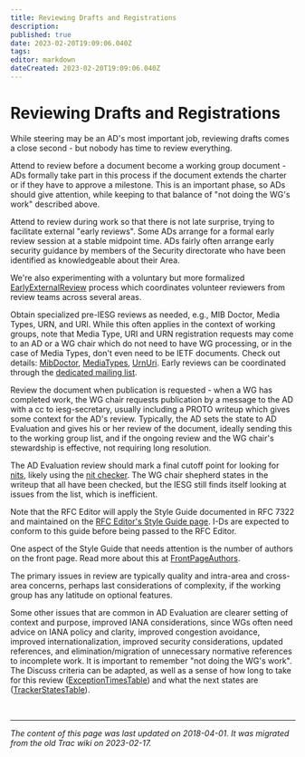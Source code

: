 ```yaml
---
title: Reviewing Drafts and Registrations
description: 
published: true
date: 2023-02-20T19:09:06.040Z
tags: 
editor: markdown
dateCreated: 2023-02-20T19:09:06.040Z
---
```



# Reviewing Drafts and Registrations

While steering may be an AD's most important job, reviewing drafts comes a close second - but nobody has time to review everything.

Attend to review before a document become a working group document - ADs formally take part in this process if the document extends the charter or if they have to approve a milestone. This is an important phase, so ADs should give attention, while keeping to that balance of "not doing the WG's work" described above.

Attend to review during work so that there is not late surprise, trying to facilitate external "early reviews". Some ADs arrange for a formal early review session at a stable midpoint time. ADs fairly often arrange early security guidance by members of the Security directorate who have been identified as knowledgeable about their Area.

We're also experimenting with a voluntary but more formalized [EarlyExternalReview](/group/iesg/earlyexternalreview) process which coordinates volunteer reviewers from review teams across several areas.

Obtain specialized pre-IESG reviews as needed, e.g., MIB Doctor, Media Types, URN, and URI. While this often applies in the context of working groups, note that Media Type, URI and URN registration requests may come to an AD or a WG chair which do not need to have WG processing, or in the case of Media Types, don't even need to be IETF documents. Check out details: [MibDoctor](/group/iesg/mibdoctor), [MediaTypes](/group/iesg/mediatypes), [UrnUri](/group/iesg/urnuri). Early reviews can be coordinated through the [dedicated mailing list](https://www.ietf.org/mailman/listinfo/dir-coord).

Review the document when publication is requested - when a WG has completed work, the WG chair requests publication by a message to the AD with a cc to iesg-secretary, usually including a PROTO writeup which gives some context for the AD's review. Typically, the AD sets the state to AD Evaluation and gives his or her review of the document, ideally sending this to the working group list, and if the ongoing review and the WG chair's stewardship is effective, not requiring long resolution.

The AD Evaluation review should mark a final cutoff point for looking for [nits](http://www.ietf.org/ID-Checklist.html), likely using the [nit checker](http://tools.ietf.org/tools/idnits/). The WG chair shepherd states in the writeup that all have been checked, but the IESG still finds itself looking at issues from the list, which is inefficient.

Note that the RFC Editor will apply the Style Guide documented in RFC 7322 and maintained on the [RFC Editor's Style Guide page](https://www.rfc-editor.org/styleguide/). I-Ds are expected to conform to this guide before being passed to the RFC Editor.

One aspect of the Style Guide that needs attention is the number of authors on the front page. Read more about this at [FrontPageAuthors](/group/iesg/frontpageauthors).

The primary issues in review are typically quality and intra-area and cross-area concerns, perhaps last considerations of complexity, if the working group has any latitude on optional features.

Some other issues that are common in AD Evaluation are clearer setting of context and purpose, improved IANA considerations, since WGs often need advice on IANA policy and clarity, improved congestion avoidance, improved internationalization, improved security considerations, updated references, and elimination/migration of unnecessary normative references to incomplete work. It is important to remember "not doing the WG's work". The Discuss criteria can be adapted, as well as a sense of how long to take for this review ([ExceptionTimesTable](/group/iesg/exceptiontimestable)) and what the next states are ([TrackerStatesTable](/group/iesg/trackerstatestable)).



&nbsp;
&nbsp;
&nbsp;

---

*The content of this page was last updated on 2018-04-01. It was migrated from the old Trac wiki on 2023-02-17.*